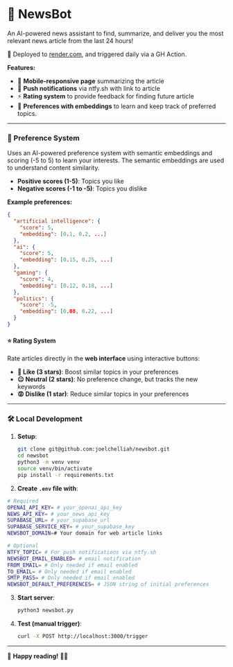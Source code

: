 # 📰 NewsBot

An AI-powered news assistant to find, summarize, and deliver you the most relevant news article from the last 24 hours!

🤖 Deployed to [render.com](https://dashboard.render.com/), and triggered daily via a GH Action.

**Features:**
- 📰 **Mobile-responsive page** summarizing the article
- 📱 **Push notifications** via ntfy.sh with link to article
- ⚡ **Rating system** to provide feedback for finding future article
- 🧠 **Preferences with embeddings** to learn and keep track of preferred topics.


---

### 🎯 Preference System

Uses an AI-powered preference system with semantic embeddings and scoring (-5 to 5) to learn your interests. The semantic embeddings are used to understand content similarity.

- **Positive scores (1-5)**: Topics you like
- **Negative scores (-1 to -5)**: Topics you dislike

**Example preferences:**
```json
{
  "artificial intelligence": {
    "score": 5,
    "embedding": [0.1, 0.2, ...]
  },
  "ai": {
    "score": 5,
    "embedding": [0.15, 0.25, ...]
  },
  "gaming": {
    "score": 4,
    "embedding": [0.12, 0.18, ...]
  },
  "politics": {
    "score": -5,
    "embedding": [0.08, 0.22, ...]
  }
}
```

#### ⭐ Rating System

Rate articles directly in the **web interface** using interactive buttons:
- **🤩 Like (3 stars)**: Boost similar topics in your preferences
- **😐 Neutral (2 stars)**: No preference change, but tracks the new keywords
- **😡 Dislike (1 star)**: Reduce similar topics in your preferences


------

### 🛠️ Local Development

1. **Setup**:
   ```bash
   git clone git@github.com:joelchelliah/newsbot.git
   cd newsbot
   python3 -m venv venv
   source venv/bin/activate
   pip install -r requirements.txt
   ```

2. **Create `.env` file with**:
  ```bash
  # Required
  OPENAI_API_KEY= # your_openai_api_key
  NEWS_API_KEY= # your_news_api_key
  SUPABASE_URL= # your_supabase_url
  SUPABASE_SERVICE_KEY= # your_supabase_key
  NEWSBOT_DOMAIN=# Your domain for web article links

  # Optional
  NTFY_TOPIC= # For push notifications via ntfy.sh
  NEWSBOT_EMAIL_ENABLED= # email notification
  FROM_EMAIL= # Only needed if email enabled
  TO_EMAIL= # Only needed if email enabled
  SMTP_PASS= # Only needed if email enabled
  NEWSBOT_DEFAULT_PREFERENCES= # JSON string of initial preferences
  ```

3. **Start server**:
   ```bash
   python3 newsbot.py
   ```

4. **Test (manual trigger)**:
   ```bash
   curl -X POST http://localhost:3000/trigger
   ```


---

🎯 **Happy reading!** 📰✨
